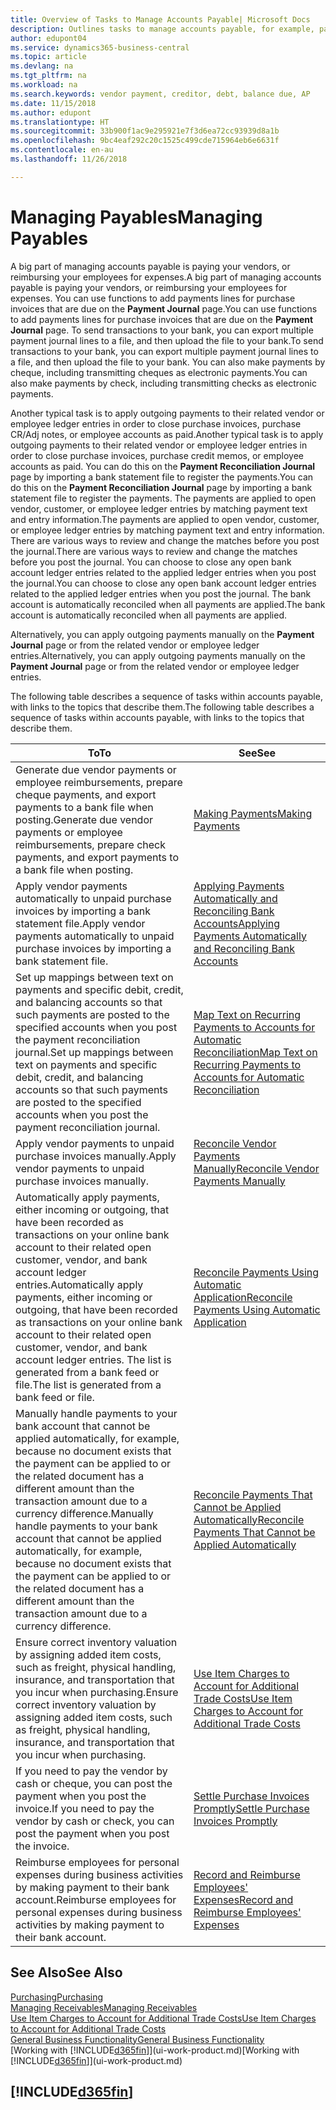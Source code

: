 ```yaml
---
title: Overview of Tasks to Manage Accounts Payable| Microsoft Docs
description: Outlines tasks to manage accounts payable, for example, paying creditors or applying outgoing payments to ledger entries to close invoices or credit memos.
author: edupont04
ms.service: dynamics365-business-central
ms.topic: article
ms.devlang: na
ms.tgt_pltfrm: na
ms.workload: na
ms.search.keywords: vendor payment, creditor, debt, balance due, AP
ms.date: 11/15/2018
ms.author: edupont
ms.translationtype: HT
ms.sourcegitcommit: 33b900f1ac9e295921e7f3d6ea72cc93939d8a1b
ms.openlocfilehash: 9bc4eaf292c20c1525c499cde715964eb6e6631f
ms.contentlocale: en-au
ms.lasthandoff: 11/26/2018

---
```

# <a name="managing-payables"></a><span data-ttu-id="471bd-103">Managing Payables</span><span class="sxs-lookup"><span data-stu-id="471bd-103">Managing Payables</span></span>

<span data-ttu-id="471bd-104">A big part of managing accounts payable is paying your vendors, or reimbursing your employees for expenses.</span><span class="sxs-lookup"><span data-stu-id="471bd-104">A big part of managing accounts payable is paying your vendors, or reimbursing your employees for expenses.</span></span> <span data-ttu-id="471bd-105">You can use functions to add payments lines for purchase invoices that are due on the **Payment Journal** page.</span><span class="sxs-lookup"><span data-stu-id="471bd-105">You can use functions to add payments lines for purchase invoices that are due on the **Payment Journal** page.</span></span> <span data-ttu-id="471bd-106">To send transactions to your bank, you can export multiple payment journal lines to a file, and then upload the file to your bank.</span><span class="sxs-lookup"><span data-stu-id="471bd-106">To send transactions to your bank, you can export multiple payment journal lines to a file, and then upload the file to your bank.</span></span> <span data-ttu-id="471bd-107">You can also make payments by cheque, including transmitting cheques as electronic payments.</span><span class="sxs-lookup"><span data-stu-id="471bd-107">You can also make payments by check, including transmitting checks as electronic payments.</span></span>

<span data-ttu-id="471bd-108">Another typical task is to apply outgoing payments to their related vendor or employee ledger entries in order to close purchase invoices, purchase CR/Adj notes, or employee accounts as paid.</span><span class="sxs-lookup"><span data-stu-id="471bd-108">Another typical task is to apply outgoing payments to their related vendor or employee ledger entries in order to close purchase invoices, purchase credit memos, or employee accounts as paid.</span></span> <span data-ttu-id="471bd-109">You can do this on the **Payment Reconciliation Journal** page by importing a bank statement file to register the payments.</span><span class="sxs-lookup"><span data-stu-id="471bd-109">You can do this on the **Payment Reconciliation Journal** page by importing a bank statement file to register the payments.</span></span> <span data-ttu-id="471bd-110">The payments are applied to open vendor, customer, or employee ledger entries by matching payment text and entry information.</span><span class="sxs-lookup"><span data-stu-id="471bd-110">The payments are applied to open vendor, customer, or employee ledger entries by matching payment text and entry information.</span></span> <span data-ttu-id="471bd-111">There are various ways to review and change the matches before you post the journal.</span><span class="sxs-lookup"><span data-stu-id="471bd-111">There are various ways to review and change the matches before you post the journal.</span></span> <span data-ttu-id="471bd-112">You can choose to close any open bank account ledger entries related to the applied ledger entries when you post the journal.</span><span class="sxs-lookup"><span data-stu-id="471bd-112">You can choose to close any open bank account ledger entries related to the applied ledger entries when you post the journal.</span></span> <span data-ttu-id="471bd-113">The bank account is automatically reconciled when all payments are applied.</span><span class="sxs-lookup"><span data-stu-id="471bd-113">The bank account is automatically reconciled when all payments are applied.</span></span>

<span data-ttu-id="471bd-114">Alternatively, you can apply outgoing payments manually on the **Payment Journal** page or from the related vendor or employee ledger entries.</span><span class="sxs-lookup"><span data-stu-id="471bd-114">Alternatively, you can apply outgoing payments manually on the **Payment Journal** page or from the related vendor or employee ledger entries.</span></span>

<span data-ttu-id="471bd-115">The following table describes a sequence of tasks within accounts payable, with links to the topics that describe them.</span><span class="sxs-lookup"><span data-stu-id="471bd-115">The following table describes a sequence of tasks within accounts payable, with links to the topics that describe them.</span></span>

| <span data-ttu-id="471bd-116">To</span><span class="sxs-lookup"><span data-stu-id="471bd-116">To</span></span> | <span data-ttu-id="471bd-117">See</span><span class="sxs-lookup"><span data-stu-id="471bd-117">See</span></span> |
| --- | --- |
| <span data-ttu-id="471bd-118">Generate due vendor payments or employee reimbursements, prepare cheque payments, and export payments to a bank file when posting.</span><span class="sxs-lookup"><span data-stu-id="471bd-118">Generate due vendor payments or employee reimbursements, prepare check payments, and export payments to a bank file when posting.</span></span> |[<span data-ttu-id="471bd-119">Making Payments</span><span class="sxs-lookup"><span data-stu-id="471bd-119">Making Payments</span></span>](payables-make-payments.md) |
| <span data-ttu-id="471bd-120">Apply vendor payments automatically to unpaid purchase invoices by importing a bank statement file.</span><span class="sxs-lookup"><span data-stu-id="471bd-120">Apply vendor payments automatically to unpaid purchase invoices by importing a bank statement file.</span></span> |[<span data-ttu-id="471bd-121">Applying Payments Automatically and Reconciling Bank Accounts</span><span class="sxs-lookup"><span data-stu-id="471bd-121">Applying Payments Automatically and Reconciling Bank Accounts</span></span>](receivables-apply-payments-auto-reconcile-bank-accounts.md) |
|<span data-ttu-id="471bd-122">Set up mappings between text on payments and specific debit, credit, and balancing accounts so that such payments are posted to the specified accounts when you post the payment reconciliation journal.</span><span class="sxs-lookup"><span data-stu-id="471bd-122">Set up mappings between text on payments and specific debit, credit, and balancing accounts so that such payments are posted to the specified accounts when you post the payment reconciliation journal.</span></span>|[<span data-ttu-id="471bd-123">Map Text on Recurring Payments to Accounts for Automatic Reconciliation</span><span class="sxs-lookup"><span data-stu-id="471bd-123">Map Text on Recurring Payments to Accounts for Automatic Reconciliation</span></span>](receivables-how-map-text-recurring-payments-accounts-auto-reconcilliation.md)|
| <span data-ttu-id="471bd-124">Apply vendor payments to unpaid purchase invoices manually.</span><span class="sxs-lookup"><span data-stu-id="471bd-124">Apply vendor payments to unpaid purchase invoices manually.</span></span> |[<span data-ttu-id="471bd-125">Reconcile Vendor Payments Manually</span><span class="sxs-lookup"><span data-stu-id="471bd-125">Reconcile Vendor Payments Manually</span></span>](payables-how-apply-purchase-transactions-manually.md) |
|<span data-ttu-id="471bd-126">Automatically apply payments, either incoming or outgoing, that have been recorded as transactions on your online bank account to their related open customer, vendor, and bank account ledger entries.</span><span class="sxs-lookup"><span data-stu-id="471bd-126">Automatically apply payments, either incoming or outgoing, that have been recorded as transactions on your online bank account to their related open customer, vendor, and bank account ledger entries.</span></span> <span data-ttu-id="471bd-127">The list is generated from a bank feed or file.</span><span class="sxs-lookup"><span data-stu-id="471bd-127">The list is generated from a bank feed or file.</span></span>|[<span data-ttu-id="471bd-128">Reconcile Payments Using Automatic Application</span><span class="sxs-lookup"><span data-stu-id="471bd-128">Reconcile Payments Using Automatic Application</span></span>](receivables-how-reconcile-payments-auto-application.md)|
|<span data-ttu-id="471bd-129">Manually handle payments to your bank account that cannot be applied automatically, for example, because no document exists that the payment can be applied to or the related document has a different amount than the transaction amount due to a currency difference.</span><span class="sxs-lookup"><span data-stu-id="471bd-129">Manually handle payments to your bank account that cannot be applied automatically, for example, because no document exists that the payment can be applied to or the related document has a different amount than the transaction amount due to a currency difference.</span></span>|[<span data-ttu-id="471bd-130">Reconcile Payments That Cannot be Applied Automatically</span><span class="sxs-lookup"><span data-stu-id="471bd-130">Reconcile Payments That Cannot be Applied Automatically</span></span>](receivables-how-reconcile-payments-cannot-apply-auto.md)|
|<span data-ttu-id="471bd-131">Ensure correct inventory valuation by assigning added item costs, such as freight, physical handling, insurance, and transportation that you incur when purchasing.</span><span class="sxs-lookup"><span data-stu-id="471bd-131">Ensure correct inventory valuation by assigning added item costs, such as freight, physical handling, insurance, and transportation that you incur when purchasing.</span></span>|[<span data-ttu-id="471bd-132">Use Item Charges to Account for Additional Trade Costs</span><span class="sxs-lookup"><span data-stu-id="471bd-132">Use Item Charges to Account for Additional Trade Costs</span></span>](payables-how-assign-item-charges.md)|
|<span data-ttu-id="471bd-133">If you need to pay the vendor by cash or cheque, you can post the payment when you post the invoice.</span><span class="sxs-lookup"><span data-stu-id="471bd-133">If you need to pay the vendor by cash or check, you can post the payment when you post the invoice.</span></span>|[<span data-ttu-id="471bd-134">Settle Purchase Invoices Promptly</span><span class="sxs-lookup"><span data-stu-id="471bd-134">Settle Purchase Invoices Promptly</span></span>](finance-how-to-settle-purchase-invoices-promptly.md)|
|<span data-ttu-id="471bd-135">Reimburse employees for personal expenses during business activities by making payment to their bank account.</span><span class="sxs-lookup"><span data-stu-id="471bd-135">Reimburse employees for personal expenses during business activities by making payment to their bank account.</span></span>|[<span data-ttu-id="471bd-136">Record and Reimburse Employees' Expenses</span><span class="sxs-lookup"><span data-stu-id="471bd-136">Record and Reimburse Employees' Expenses</span></span>](finance-how-record-reimburse-employee-expenses.md)|

## <a name="see-also"></a><span data-ttu-id="471bd-137">See Also</span><span class="sxs-lookup"><span data-stu-id="471bd-137">See Also</span></span>
[<span data-ttu-id="471bd-138">Purchasing</span><span class="sxs-lookup"><span data-stu-id="471bd-138">Purchasing</span></span>](purchasing-manage-purchasing.md)  
[<span data-ttu-id="471bd-139">Managing Receivables</span><span class="sxs-lookup"><span data-stu-id="471bd-139">Managing Receivables</span></span>](receivables-manage-receivables.md)  
[<span data-ttu-id="471bd-140">Use Item Charges to Account for Additional Trade Costs</span><span class="sxs-lookup"><span data-stu-id="471bd-140">Use Item Charges to Account for Additional Trade Costs</span></span>](payables-how-assign-item-charges.md)  
[<span data-ttu-id="471bd-141">General Business Functionality</span><span class="sxs-lookup"><span data-stu-id="471bd-141">General Business Functionality</span></span>](ui-across-business-areas.md)  
<span data-ttu-id="471bd-142">[Working with [!INCLUDE[d365fin](includes/d365fin_md.md)]](ui-work-product.md)</span><span class="sxs-lookup"><span data-stu-id="471bd-142">[Working with [!INCLUDE[d365fin](includes/d365fin_md.md)]](ui-work-product.md)</span></span>

## [!INCLUDE[d365fin](includes/free_trial_md.md)]  

